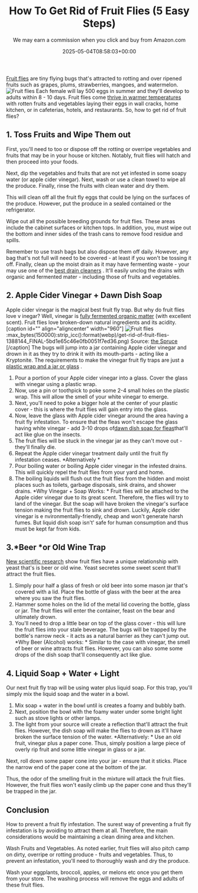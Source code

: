 ﻿---
author: We may earn a commission when you click and buy from Amazon.com
layout: post
title: How To Get Rid of Fruit Flies (5 Easy Steps)
date: '2025-05-04T08:58:03+00:00'
categories:
- Flies
- Guide
tags: []
slug: /how-to-get-rid-of-fruit-flies/
lastmod: 2025-05-07T12:21:27+03:00
---

[Fruit flies](https://pestpolicy.com/)
are tiny flying bugs that's attracted to rotting and over ripened fruits such as grapes, plums, strawberries, mangoes, and watermelon.
![Fruit flies](/images/get-rid-of-fruit-flies-1388144_FINAL.png)
Each female will lay 500 eggs in summer and they'll develop to adults within 8 - 10 days.
Fruit flies come
[thrive in warmer temperatures](https://pestpolicy.com/where-do-fruit-flies-come-from/)
with rotten fruits and vegetables laying their eggs in wall cracks,
home kitchen, or in cafeterias, hotels, and restaurants. So, how to get rid of fruit flies?
## 1. Toss Fruits and Wipe Them out
First, you'll need to too or dispose off the rotting or overripe vegetables and fruits that may be in your house or kitchen. Notably, fruit flies will hatch and then proceed into your foods.

Next, dip the vegetables and fruits that are not yet infested in some soapy water (or apple cider vinegar). Next, wash or use a clean towel to wipe all the produce. Finally, rinse the fruits with clean water and dry them.

This will clean off all the fruit fly eggs that could be lying on the surfaces of the produce. However, put the produce in a sealed contained or the refrigerator.

Wipe out all the possible breeding grounds for fruit flies. These areas include the cabinet surfaces or kitchen tops. In addition, you, must wipe out the bottom and inner sides of the trash cans to remove food residue and spills.

Remember to use trash bags but also dispose them off daily. However, any bag that's not full will need to be covered - at least if you won't be tossing it off.
Finally, clean up the moist drain as it may have fermenting waste - your may use one of the
[best drain cleaners](https://pestpolicy.com/best-drain-cleaner/)
. It'll easily unclog the drains with organic and fermented mater - including those of fruits and vegetables.

## 2. Apple Cider Vinegar + Dawn Dish Soap
Apple cider vinegar is the magical best fruit fly trap. But why do fruit flies love v
inegar? Well, vinegar is
[fully fermented organic matter](https://www.hsph.harvard.edu/nutritionsource/vinegar/)
(with excellent scent). Fruit flies love broken-down natural ingredients and its acidity.
[caption id="" align="aligncenter" width="960"]
![Fruit flies](/images/get-rid-of-fruit-flies-1388144_FINAL.png):max_bytes(150000):strip_icc():format(webp)/get-rid-of-fruit-flies-1388144_FINAL-5bd1e65c46e0fb0051f7ed36.png)
Source:
[the Spruce](https://www.thespruce.com/get-rid-of-fruit-flies-1388144)
[/caption]
The bugs will jump into a jar containing Apple cider vinegar and drown in it as they try to drink it with its mouth-parts - acting like a Kryptonite. The requirements to make the vinegar fruit fly traps are just a
[plastic wrap and a jar or glass](http://www.academia.edu/27434106/How_to_Get_Rid_Of_Fruit_Flies_with_a_Homemade_Fruit_Fly_Trap)
.
1. Pour a portion of your Apple cider vinegar into a glass. Cover the glass with vinegar using a plastic wrap.
2. Now, use a pin or toothpick to poke some 2-4 small holes on the plastic wrap. This will allow the smell of your white vinegar to emerge.
3. Next, you'll need to poke a bigger hole at the center of your plastic cover - this is where the fruit flies will gain entry into the glass.
4. Now, leave the glass with Apple cider vinegar around the area having a fruit fly infestation. To ensure that the fleas won't escape the glass having white vinegar - add 3-10 drops of[dawn dish soap for fleas](https://pestpolicy.com/dawn-dish-soap-for-fleas/)that'll act like glue on the insects.
5. The fruit flies will be stuck in the vinegar jar as they can't move out - they'll finally die.
6. Repeat the Apple cider vinegar treatment daily until the fruit fly infestation ceases.
*Alternatively *
1. Pour boiling water or boiling Apple cider vinegar in the infested drains. This will quickly repel the fruit flies from your yard and home.
2. The boiling liquids will flush out the fruit flies from the hidden and moist places such as toilets, garbage disposals, sink drains, and shower drains.
*Why Vinegar + Soap Works: *
Fruit flies will be attached to the Apple cider vinegar due to its great scent. Therefore, the flies will try to land of the vinegar. But the soap will have broken the vinegar's surface tension making the fruit flies to sink and drown.
Luckily,
Apple cider vinegar is e
nvironmentally-friendly, cheap and won't generate harsh fumes. But liquid dish soap isn't' safe for human consumption and thus must be kept far from kids.
## 3.*Beer *or Old Wine Trap
[New scientific research](https://www.sciencemag.org/news/2014/10/better-smelling-beer-thanks-fruit-flies)
show fruit flies have a unique relationship with yeast that's is beer or old wine. Yeast secretes some sweet scent that'll attract the fruit flies.
1. Simply pour half a glass of fresh or old beer into some mason jar that's covered with a lid. Place the bottle of glass with the beer at the area where you saw the fruit flies.
2. Hammer some holes on the lid of the metal lid covering the bottle, glass or jar. The fruit flies will enter the container, feast on the bear and ultimately drown.
3. You'll need to drop a little bear on top of the glass cover - this will lure the fruit flies into your stale beverage. The bugs will be trapped by the bottle's narrow neck - it acts as a natural barrier as they can't jump out.
*Why Beer (Alcohol) works: *
Similar to the case with vinegar, the smell of beer or wine attracts fruit flies. However, you can also some some drops of the dish soap that'll consequently act like glue.
## 4. Liquid Soap + Water + Light
Our next fruit fly trap will be using water plus liquid soap. For this trap, you'll simply mix the liquid soap and the water in a bowl.
1. Mix soap + water in the bowl until is creates a foamy and bubbly bath.
2. Next, position the bowl with the foamy water under some bright light such as stove lights or other lamps.
3. The light from your source will create a reflection that'll attract the fruit flies. However, the dish soap will make the flies to drown as it'll have broken the surface tension of the water.
*Alternatively: *
Use an old fruit, vinegar plus a paper cone. Thus, simply position a large piece of overly rip fruit and some little vinegar in glass or a jar.

Next, roll down some paper cone into your jar - ensure that it sticks. Place the narrow end of the paper cone at the bottom of the jar.

Thus, the odor of the smelling fruit in the mixture will attack the fruit flies. However, the fruit flies won't easily climb up the paper cone and thus they'll be trapped in the jar.
## Conclusion
How to prevent a fruit fly infestation. The surest way of preventing a fruit fly infestation is by avoiding to attract them at all. Therefore, the main considerations would be maintaining a clean dining area and kitchen.

Wash Fruits and Vegetables. As noted earlier, fruit flies will also pitch camp on dirty, overripe or rotting produce - fruits and vegetables. Thus, to prevent an infestation, you'll need to thoroughly wash and dry the produce.

Wash your eggplants, broccoli, apples, or melons etc once you get them from your store. The washing process will remove the eggs and adults of these fruit flies.